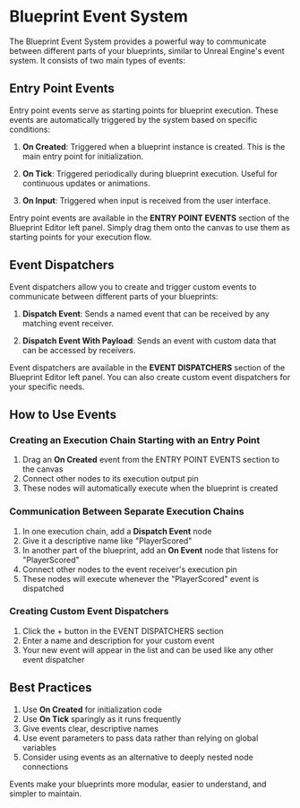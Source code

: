 # Blueprint Event System

The Blueprint Event System provides a powerful way to communicate between different parts of your blueprints, similar to Unreal Engine's event system. It consists of two main types of events:

## Entry Point Events

Entry point events serve as starting points for blueprint execution. These events are automatically triggered by the system based on specific conditions:

1. **On Created**: Triggered when a blueprint instance is created. This is the main entry point for initialization.

2. **On Tick**: Triggered periodically during blueprint execution. Useful for continuous updates or animations.

3. **On Input**: Triggered when input is received from the user interface.

Entry point events are available in the **ENTRY POINT EVENTS** section of the Blueprint Editor left panel. Simply drag them onto the canvas to use them as starting points for your execution flow.

## Event Dispatchers

Event dispatchers allow you to create and trigger custom events to communicate between different parts of your blueprints:

1. **Dispatch Event**: Sends a named event that can be received by any matching event receiver.

2. **Dispatch Event With Payload**: Sends an event with custom data that can be accessed by receivers.

Event dispatchers are available in the **EVENT DISPATCHERS** section of the Blueprint Editor left panel. You can also create custom event dispatchers for your specific needs.

## How to Use Events

### Creating an Execution Chain Starting with an Entry Point

1. Drag an **On Created** event from the ENTRY POINT EVENTS section to the canvas
2. Connect other nodes to its execution output pin
3. These nodes will automatically execute when the blueprint is created

### Communication Between Separate Execution Chains

1. In one execution chain, add a **Dispatch Event** node
2. Give it a descriptive name like "PlayerScored"
3. In another part of the blueprint, add an **On Event** node that listens for "PlayerScored"
4. Connect other nodes to the event receiver's execution pin
5. These nodes will execute whenever the "PlayerScored" event is dispatched

### Creating Custom Event Dispatchers

1. Click the + button in the EVENT DISPATCHERS section
2. Enter a name and description for your custom event
3. Your new event will appear in the list and can be used like any other event dispatcher

## Best Practices

1. Use **On Created** for initialization code
2. Use **On Tick** sparingly as it runs frequently
3. Give events clear, descriptive names
4. Use event parameters to pass data rather than relying on global variables
5. Consider using events as an alternative to deeply nested node connections

Events make your blueprints more modular, easier to understand, and simpler to maintain.
